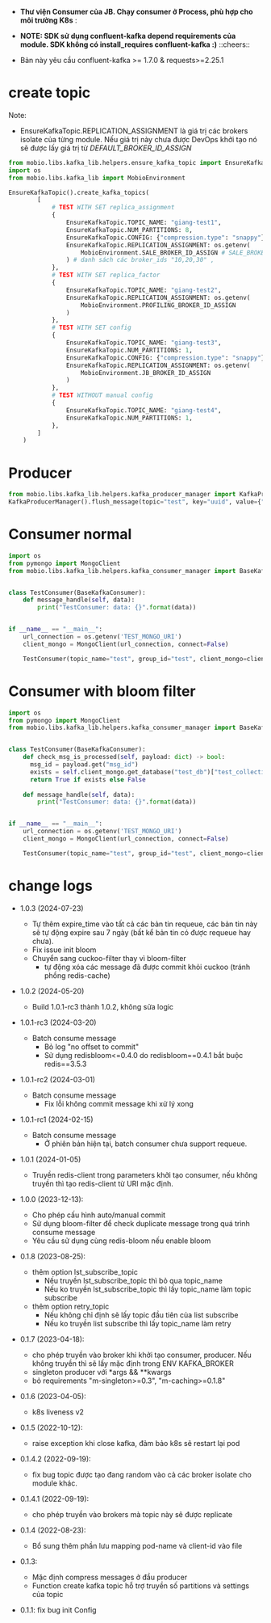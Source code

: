 - **Thư viện Consumer của JB. Chạy consumer ở Process, phù hợp cho môi trường K8s** :

- **NOTE: SDK sử dụng confluent-kafka depend requirements của module. SDK không có install_requires confluent-kafka :)** ::cheers::
* Bản này yêu cầu confluent-kafka >= 1.7.0 & requests>=2.25.1
# create topic
Note:
- EnsureKafkaTopic.REPLICATION_ASSIGNMENT là giá trị các brokers isolate của từng module. Nếu giá trị này chưa được DevOps khởi tạo nó sẽ được lấy giá trị từ *DEFAULT_BROKER_ID_ASSIGN*  
```python
from mobio.libs.kafka_lib.helpers.ensure_kafka_topic import EnsureKafkaTopic
import os
from mobio.libs.kafka_lib import MobioEnvironment

EnsureKafkaTopic().create_kafka_topics(
        [
            # TEST WITH SET replica_assignment
            {
                EnsureKafkaTopic.TOPIC_NAME: "giang-test1",
                EnsureKafkaTopic.NUM_PARTITIONS: 8,
                EnsureKafkaTopic.CONFIG: {"compression.type": "snappy"},
                EnsureKafkaTopic.REPLICATION_ASSIGNMENT: os.getenv(
                    MobioEnvironment.SALE_BROKER_ID_ASSIGN # SALE_BROKER_ID_ASSIGN
                ) # danh sách các broker_ids "10,20,30" ,
            },
            # TEST WITH SET replica_factor
            {
                EnsureKafkaTopic.TOPIC_NAME: "giang-test2",
                EnsureKafkaTopic.REPLICATION_ASSIGNMENT: os.getenv(
                    MobioEnvironment.PROFILING_BROKER_ID_ASSIGN
                )
            },
            # TEST WITH SET config
            {
                EnsureKafkaTopic.TOPIC_NAME: "giang-test3",
                EnsureKafkaTopic.NUM_PARTITIONS: 1,
                EnsureKafkaTopic.CONFIG: {"compression.type": "snappy"},
                EnsureKafkaTopic.REPLICATION_ASSIGNMENT: os.getenv(
                    MobioEnvironment.JB_BROKER_ID_ASSIGN
                )
            },
            # TEST WITHOUT manual config
            {
                EnsureKafkaTopic.TOPIC_NAME: "giang-test4",
                EnsureKafkaTopic.NUM_PARTITIONS: 1,
            },
        ]
    )
```


# Producer
```python
from mobio.libs.kafka_lib.helpers.kafka_producer_manager import KafkaProducerManager
KafkaProducerManager().flush_message(topic="test", key="uuid", value={"test":1})
```

# Consumer normal
```python
import os
from pymongo import MongoClient
from mobio.libs.kafka_lib.helpers.kafka_consumer_manager import BaseKafkaConsumer


class TestConsumer(BaseKafkaConsumer):
    def message_handle(self, data):
        print("TestConsumer: data: {}".format(data))


if __name__ == "__main__":
    url_connection = os.getenv('TEST_MONGO_URI')
    client_mongo = MongoClient(url_connection, connect=False)

    TestConsumer(topic_name="test", group_id="test", client_mongo=client_mongo, retryable=True, lst_subscribe_topic=['test', 'test1'], retry_topic='test1')
```

# Consumer with bloom filter
```python
import os
from pymongo import MongoClient
from mobio.libs.kafka_lib.helpers.kafka_consumer_manager import BaseKafkaConsumer


class TestConsumer(BaseKafkaConsumer):
    def check_msg_is_processed(self, payload: dict) -> bool:
      msg_id = payload.get("msg_id")
      exists = self.client_mongo.get_database("test_db")["test_collection"].find_one({"id": msg_id})
      return True if exists else False
      
    def message_handle(self, data):
        print("TestConsumer: data: {}".format(data))


if __name__ == "__main__":
    url_connection = os.getenv('TEST_MONGO_URI')
    client_mongo = MongoClient(url_connection, connect=False)

    TestConsumer(topic_name="test", group_id="test", client_mongo=client_mongo, retryable=True, lst_subscribe_topic=['test', 'test1'], retry_topic='test1', enable_bloom=True, auto_commit=True)
```

# change logs

* 1.0.3 (2024-07-23)
  * Tự thêm expire_time vào tất cả các bản tin requeue, các bản tin này sẽ tự động expire sau 7 ngày (bất kể bản tin có được requeue hay chưa).
  * Fix issue init bloom
  * Chuyển sang cuckoo-filter thay vì bloom-filter
    * tự động xóa các message đã được commit khỏi cuckoo (tránh phồng redis-cache)

* 1.0.2 (2024-05-20)
  * Build 1.0.1-rc3 thành 1.0.2, không sửa logic

* 1.0.1-rc3 (2024-03-20)
  * Batch consume message
    * Bỏ log "no offset to commit"
    * Sử dụng redisbloom<=0.4.0 do redisbloom==0.4.1 bắt buộc redis==3.5.3

* 1.0.1-rc2 (2024-03-01)
  * Batch consume message
    * Fix lỗi không commit message khi xử lý xong

* 1.0.1-rc1 (2024-02-15)
  * Batch consume message
    * Ở phiên bản hiện tại, batch consumer chưa support requeue. 

* 1.0.1 (2024-01-05)
  * Truyền redis-client trong parameters khởi tạo consumer, nếu không truyền thì tạo redis-client từ URI mặc định.
* 1.0.0 (2023-12-13):
  * Cho phép cấu hình auto/manual commit
  * Sử dụng bloom-filter để check duplicate message trong quá trình consume message
  * Yêu cầu sử dụng cùng redis-bloom nếu enable bloom
* 0.1.8 (2023-08-25):
  * thêm option lst_subscribe_topic
    * Nếu truyền lst_subscribe_topic thì bỏ qua topic_name
    * Nếu ko truyền lst_subscribe_topic thì lấy topic_name làm topic subscribe
  * thêm option retry_topic
    * Nếu không chỉ định sẽ lấy topic đầu tiên của list subscribe
    * Nếu ko truyền list subscribe thì lấy topic_name làm retry
* 0.1.7 (2023-04-18):
  * cho phép truyền vào broker khi khởi tạo consumer, producer. Nếu không truyền thì sẽ lấy mặc định trong ENV KAFKA_BROKER
  * singleton producer với *args && **kwargs
  * bỏ requirements "m-singleton>=0.3", "m-caching>=0.1.8"
* 0.1.6 (2023-04-05):
  * k8s liveness v2
* 0.1.5 (2022-10-12):
  * raise exception khi close kafka, đảm bảo k8s sẽ restart lại pod
* 0.1.4.2 (2022-09-19):
  * fix bug topic được tạo đang random vào cả các broker isolate cho module khác.
* 0.1.4.1 (2022-09-19):
  * cho phép truyền vào brokers mà topic này sẽ được replicate
* 0.1.4 (2022-08-23):
  * Bổ sung thêm phần lưu mapping pod-name và client-id vào file 
* 0.1.3:
  * Mặc định compress messages ở đầu producer
  * Function create kafka topic hỗ trợ truyền số partitions và settings của topic  

* 0.1.1: fix bug init Config